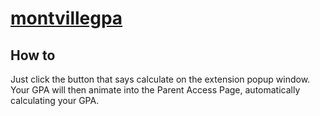 # [montvillegpa](https://chrome.google.com/webstore/detail/montville-gpa-calculator/lljgidmhdkdknodmekcoggcoelndnfgc?hl=en-US)

## How to
Just click the button that says calculate on the extension popup window.
Your GPA will then animate into the Parent Access Page, automatically calculating your GPA.
